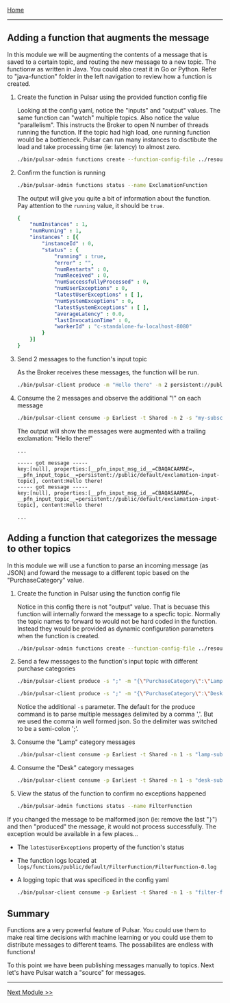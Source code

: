 [Home](index.md)

---

## Adding a function that augments the message

In this module we will be augmenting the contents of a message that is saved to a certain topic, and routing the new message to a new topic. The functionw as written in Java. You could also creat it in Go or Python. Refer to "java-function" folder in the left navigation to review how a function is created.

1. Create the function in Pulsar using the provided function config file

    Looking at the config yaml, notice the "inputs" and "output" values. The same function can "watch" multiple topics. Also notice the value "parallelism". This instructs the Broker to open N number of threads running the function. If the topic had high load, one running function would be a bottleneck. Pulsar can run many instances to disctibute the load and take processing time (ie: latency) to almost zero.

    ```bash
    ./bin/pulsar-admin functions create --function-config-file ../resources/exclamation-function.yaml
    ```

1. Confirm the function is running

    ```bash
    ./bin/pulsar-admin functions status --name ExclamationFunction
    ```

    The output will give you quite a bit of information about the function. Pay attention to the `running` value, it should be `true`.

    ```yaml
    {
        "numInstances" : 1,
        "numRunning" : 1,
        "instances" : [{
            "instanceId" : 0,
            "status" : {
                "running" : true,
                "error" : "",
                "numRestarts" : 0,
                "numReceived" : 0,
                "numSuccessfullyProcessed" : 0,
                "numUserExceptions" : 0,
                "latestUserExceptions" : [ ],
                "numSystemExceptions" : 0,
                "latestSystemExceptions" : [ ],
                "averageLatency" : 0.0,
                "lastInvocationTime" : 0,
                "workerId" : "c-standalone-fw-localhost-8080"
            }
        }]
    }
    ```

1. Send 2 messages to the function's input topic

    As the Broker receives these messages, the function will be run.

    ```bash
    ./bin/pulsar-client produce -m "Hello there" -n 2 persistent://public/default/exclamation-input-topic
    ```

1. Consume the 2 messages and observe the additional "!" on each message

    ```bash
    ./bin/pulsar-client consume -p Earliest -t Shared -n 2 -s "my-subscription" persistent://public/default/exclamation-output-topic
    ```

    The output will show the messages were augmented with a trailing exclamation: "Hello there!"

    ```log
    ...

    ----- got message -----
    key:[null], properties:[__pfn_input_msg_id__=CBAQACAAMAE=, __pfn_input_topic__=persistent://public/default/exclamation-input-topic], content:Hello there!
    ----- got message -----
    key:[null], properties:[__pfn_input_msg_id__=CBAQASAAMAE=, __pfn_input_topic__=persistent://public/default/exclamation-input-topic], content:Hello there!

    ...
    ```

## Adding a function that categorizes the message to other topics

In this module we will use a function to parse an incoming message (as JSON) and foward the message to a different topic based on the "PurchaseCategory" value.

1. Create the function in Pulsar using the function config file

    Notice in this config there is not "output" value. That is becuase this function will internally forward the message to a specfic topic. Normally the topic names to forward to would not be hard coded in the function. Instead they would be provided as dynamic configuration parameters when the function is created.

    ```bash
    ./bin/pulsar-admin functions create --function-config-file ../resources/filter-function.yaml
    ```

1. Send a few messages to the function's input topic with different purchase categories

    ```bash
    ./bin/pulsar-client produce -s ";" -m "{\"PurchaseCategory\":\"Lamp\",\"ItemName\":\"Some desk lamp\"}" -n 1 persistent://public/default/item-purchases
    ```
    ```bash
    ./bin/pulsar-client produce -s ";" -m "{\"PurchaseCategory\":\"Desk\",\"ItemName\":\"A really cool desk\"}" -n 1 persistent://public/default/item-purchases
    ```

    Notice the additional `-s` parameter. The default for the produce command is to parse multiple messages delimited by a comma ','. But we used the comma in well formed json. So the delimiter was switched to be a semi-colon ';'.

1. Consume the "Lamp" category messages

    ```bash
    ./bin/pulsar-client consume -p Earliest -t Shared -n 1 -s "lamp-subscription" persistent://public/default/lamp-purchase-stream
    ```

1. Consume the "Desk" category messages

    ```bash
    ./bin/pulsar-client consume -p Earliest -t Shared -n 1 -s "desk-subscription" persistent://public/default/desk-purchase-stream
    ```

1. View the status of the function to confirm no exceptions happened

    ```bash
    ./bin/pulsar-admin functions status --name FilterFunction
    ```

If you changed the message to be malformed json (ie: remove the last "`}`") and then "produced" the message, it would not process successfully. The exception would be available in a few places...

- The `latestUserExceptions` property of the function's status
- The function logs located at `logs/functions/public/default/FilterFunction/FilterFunction-0.log`
- A logging topic that was specificed in the config yaml

    ```bash
    ./bin/pulsar-client consume -p Earliest -t Shared -n 1 -s "filter-function-subscription" persistent://public/default/filter-function-logs
    ```

## Summary

Functions are a very powerful feature of Pulsar. You could use them to make real time decisions with machine learning or you could use them to distribute messages to different teams. The possabilites are endless with functions!

To this point we have been publishing messages manually to topics. Next let's have Pulsar watch a "source" for messages.

---
[Next Module >>](./source-connector.md)